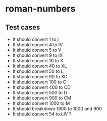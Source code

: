 # roman-numbers

## Test cases
* It should convert 1 to I
* It should convert 4 to IV
* It should convert 5 to V
* It should convert 9 to IX
* It should convert 10 to X
* It should convert 40 to XL
* It should convert 50 to L
* It should convert 90 to XC
* It should convert 100 to C
* It should convert 400 to CD
* It should convert 500 to D
* It should convert 900 to CM
* It should convert 1000 to M
* It should breakdown 1900 to 1000 and 900
* It should convert 54 to LIV ?
